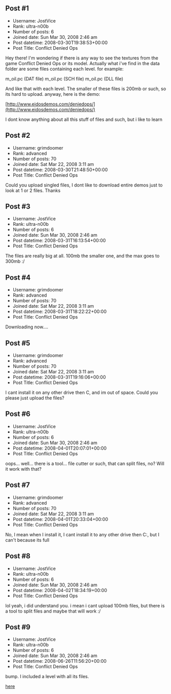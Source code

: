 ## Post #1
- Username: JostVice
- Rank: ultra-n00b
- Number of posts: 6
- Joined date: Sun Mar 30, 2008 2:46 am
- Post datetime: 2008-03-30T19:38:53+00:00
- Post Title: Conflict Denied Ops

Hey there! I'm wondering if there is any way to see the textures from the game Conflict Denied Ops or its model. Actually what i've find in the data folder are some files containing each level. for example:

m_oil.pc (DAT file)
m_oil.pc (SCH file)
m_oil.pc (DLL file)

And like that with each level. The smaller of these files is 200mb or such, so its hard to upload. anyway, here is the demo:

[http://www.eidosdemos.com/deniedops/](http://www.eidosdemos.com/deniedops/)

I dont know anything about all this stuff of files and such, but i like to learn
## Post #2
- Username: grimdoomer
- Rank: advanced
- Number of posts: 70
- Joined date: Sat Mar 22, 2008 3:11 am
- Post datetime: 2008-03-30T21:48:50+00:00
- Post Title: Conflict Denied Ops

Could you upload singled files, I dont like to download entire demos just to look at 1 or 2 files. Thanks
## Post #3
- Username: JostVice
- Rank: ultra-n00b
- Number of posts: 6
- Joined date: Sun Mar 30, 2008 2:46 am
- Post datetime: 2008-03-31T16:13:54+00:00
- Post Title: Conflict Denied Ops

The files are really big at all. 100mb the smaller one, and the max goes to 300mb :/
## Post #4
- Username: grimdoomer
- Rank: advanced
- Number of posts: 70
- Joined date: Sat Mar 22, 2008 3:11 am
- Post datetime: 2008-03-31T18:22:22+00:00
- Post Title: Conflict Denied Ops

Downloading now....
## Post #5
- Username: grimdoomer
- Rank: advanced
- Number of posts: 70
- Joined date: Sat Mar 22, 2008 3:11 am
- Post datetime: 2008-03-31T19:16:06+00:00
- Post Title: Conflict Denied Ops

I cant install it on any other drive then C, and im out of space. Could you please just upload the files?
## Post #6
- Username: JostVice
- Rank: ultra-n00b
- Number of posts: 6
- Joined date: Sun Mar 30, 2008 2:46 am
- Post datetime: 2008-04-01T20:07:01+00:00
- Post Title: Conflict Denied Ops

oops... well... there is a tool... file cutter or such, that can split files, no? Will it work with that?
## Post #7
- Username: grimdoomer
- Rank: advanced
- Number of posts: 70
- Joined date: Sat Mar 22, 2008 3:11 am
- Post datetime: 2008-04-01T20:33:04+00:00
- Post Title: Conflict Denied Ops

No, I mean when I install it, I cant install it to any other drive then C:\, but I can't because its full
## Post #8
- Username: JostVice
- Rank: ultra-n00b
- Number of posts: 6
- Joined date: Sun Mar 30, 2008 2:46 am
- Post datetime: 2008-04-02T18:34:19+00:00
- Post Title: Conflict Denied Ops

lol yeah, i did understand you. i mean i cant upload 100mb files, but there is a tool to split files and maybe that will work :/
## Post #9
- Username: JostVice
- Rank: ultra-n00b
- Number of posts: 6
- Joined date: Sun Mar 30, 2008 2:46 am
- Post datetime: 2008-06-26T11:56:20+00:00
- Post Title: Conflict Denied Ops

bump. I included a level with all its files.

[here](http://www.megaupload.com/es/?d=4ZVNDKT8)
